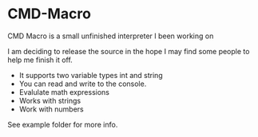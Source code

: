 # CMD-Macro
CMD Macro is a small unfinished interpreter I been working on

I am deciding to release the source in the hope I may find some people to help me finish it off.

- It supports two variable types int and string
- You can read and write to the console.
- Evalulate math expressions
- Works with strings
- Work with numbers

See example folder for more info.
